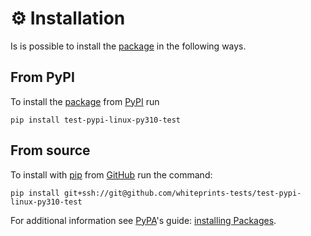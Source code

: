 <!--
SPDX-FileCopyrightText: © 2024 Romain Brault <mail@romainbrault.com>

SPDX-License-Identifier: CC0-1.0
-->

# ⚙️ Installation

Is is possible to install the [package] in the following ways.

## From PyPI

To install the [package] from [PyPI] run

```console
pip install test-pypi-linux-py310-test
```

[PyPI]: https://pypi.org/

## From source

To install with [pip] from [GitHub] run the command:

```console
pip install git+ssh://git@github.com/whiteprints-tests/test-pypi-linux-py310-test
```

[GitHub]: https://github.com
[git]: https://git-scm.com/

For additional information see [PyPA]'s guide: [installing Packages](https://packaging.python.org/en/latest/tutorials/installing-packages).

[PyPA]: https://www.pypa.io/en/latest/
[pip]: https://pip.pypa.io/en/stable
[package]: https://pypi.org/project/test-pypi-linux-py310-test
